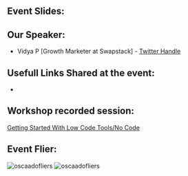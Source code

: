 ## Event Slides: 

## Our Speaker:

 - Vidya P [Growth Marketer at Swapstack] - [Twitter Handle](https://twitter.com/learnwithvidya)

## Usefull Links Shared at the event:

- 

## Workshop recorded session:

[Getting Started With Low Code Tools/No Code](https://youtu.be/VWXeBGq8URA)

## Event Flier: 

![oscaadofliers](https://user-images.githubusercontent.com/37118134/169680896-8bd72e24-7d19-4505-b979-93400618ee8a.jpg)
![oscaadofliers](https://user-images.githubusercontent.com/37118134/169680897-b3096973-4e90-4eb5-a2dc-65243e6cb787.jpg)

